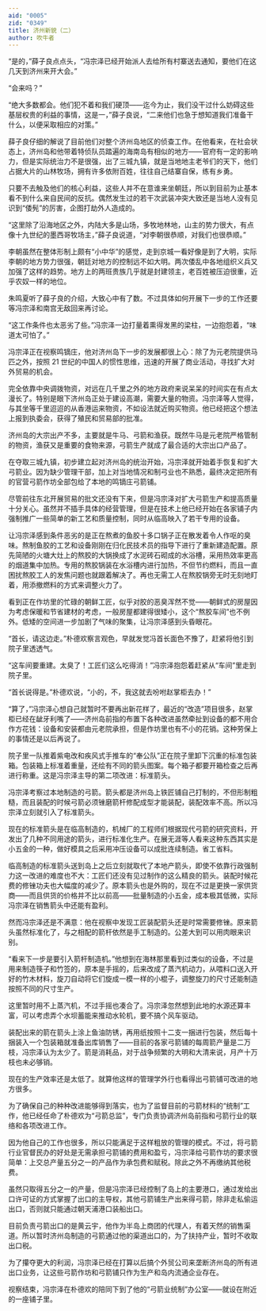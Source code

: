 ```yaml
---
aid: "0005"
zid: "0349"
title: 济州新貌（二）
author: 吹牛者
---
```


“是的，”薛子良点点头，“冯宗泽已经开始派人去给所有村寨送去通知，要他们在这几天到济州来开大会。”

“会来吗？”

“绝大多数都会。他们犯不着和我们硬顶——迄今为止，我们没干过什么妨碍这些基层权贵的利益的事情，这是一，”薛子良说，“二来他们也急于想知道我们准备干什么，以便采取相应的对策。”

薛子良仔细的解说了目前他们对整个济州岛地区的侦查工作。在他看来，在社会状态上，济州岛和他带着特侦队员踏遍的海南岛有相似的地方——官府有一定的影响力，但是实际统治力不是很强，出了三城九镇，就是当地地主老爷们的天下，他们占据大片的山林牧场，拥有许多依附百姓，往往自己结寨自保，练有乡勇。

只要不去触及他们的核心利益，这些人并不在意谁来坐朝廷，所以到目前为止基本看不到什么来自民间的反抗。偶然发生过的若干次武装冲突大致还是当地人没有见识到“倭髡”的厉害，企图打劫外人造成的。

“这里除了沿海地区之外，内陆大多是山场，多牧地林地，山主的势力很大，有点像十九世纪的墨西哥牧场主，”薛子良说道，“对李朝很恭顺，对我们也很恭顺。”

李朝虽然在整体形制上颇有“小中华”的感觉，走到京城一看好像是到了大明，实际李朝的地方势力很强，朝廷对地方的控制远不如大明。两次倭乱中各地组织义兵又加强了这样的趋势。地方上的两班贵族几乎就是封建领主，老百姓被压迫很重，近乎农奴一样的地位。

朱鸣夏听了薛子良的介绍，大致心中有了数。不过具体如何开展下一步的工作还要等冯宗泽和南宫无敌回来再讨论。

“这工作条件也太恶劣了些。”冯宗泽一边打量着熏得发黑的梁柱，一边抱怨着，“味道太可怕了。”

冯宗泽正在视察鸣镝庄，他对济州岛下一步的发展都很上心：除了为元老院提供马匹之外，按照 21 世纪的中国人的惯性思维，迅速的开展了商业活动，寻找扩大对外贸易的机会。

完全依靠中央调拨物资，对远在几千里之外的地方政府来说呆呆的时间实在有点太漫长了。特别是眼下济州岛正处于建设高潮，需要大量的物资。冯宗泽等人觉得，与其坐等千里迢迢的从香港运来物资，不如设法就近购买物资。他已经把这个想法上报到执委会，获得了殖民和贸易部的批准。

济州岛的大宗出产不多，主要就是牛马、弓箭和渔获。既然牛马是元老院严格管制的物资，渔获又是重要的食物来源，弓箭生产就成了最合适的大宗出口产品了。

在夺取三城九镇，初步建立起对济州岛的统治开始，冯宗泽就开始着手恢复和扩大弓箭业。因为缺少管理干部，加上对当地情况和制弓业也不熟悉，最终决定把所有的官营弓箭作坊全部包给了本地的鸣镝庄弓箭铺。

尽管前往东北开展贸易的批文还没有下来，但是冯宗泽对扩大弓箭生产和提高质量十分关心。虽然并不插手具体的经营管理，但是在技术上他已经开始在各家铺子内强制推广一些简单的新工艺和质量控制，同时从临高映入了若干专用的设备。

让冯宗泽感到条件恶劣的是正在熬煮的鱼胶十多口锅子正在散发着令人作呕的臭味。熬制鱼胶的工艺和设备刚刚在归化民技术员的指导下进行了重新建造配置。原先简陋的火塘大灶上的熬胶的大锅换成了水泥砖石砌成的水浴槽，采用热效率更高的烟道集中加热。专用的熬胶锅装在水浴槽内进行加热，不但节约燃料，而且一直困扰熬胶工人的发焦问题也就跟着解决了。再也无需工人在熬胶锅旁无时无刻地盯着，用添撤燃料的方式来调整火力了。

看到正在作坊里的忙碌的朝鲜工匠，似乎对胶的恶臭浑然不觉——朝鲜式的房屋因为考虑保暖和节省建材的考虑，一般房屋都建得很矮小，这个“熬胶车间”也不例外。低矮的空间进一步加剧了气味的聚集，让冯宗泽感到头昏眼花。

“首长，请这边走。”朴德欢察言观色，早就发觉冯首长面色不豫了，赶紧将他引到院子里透透气。

“这车间要重建。太臭了！工匠们这么吃得消！”冯宗泽抱怨着赶紧从“车间”里走到院子里。

“首长说得是。”朴德欢说，“小的，不，我这就去吩咐赵掌柜去办！”

“算了，”冯宗泽心想自己就暂时不要再出新花样了，最近的“改造”项目很多，赵掌柜已经在龇牙利嘴了——济州岛前指的布置下各种改进虽然牵扯到设备的都不用合作方花钱：设备和安装都由元老院承担，但是作坊里也有不小的花销。这种劳保上的事情还是以后再说了。

院子里一队推着紫电改和疾风式手推车的“奉公队”正在院子里卸下沉重的标准包装箱。包装箱上标准着重量，还绘有不同的箭头图案。每个箱子都要开箱检查之后再进行称重。这是冯宗泽主导的第二项改进：标准箭头。

冯宗泽考察过本地制造的弓箭。箭头都是济州岛上铁匠铺自己打制的，不但形制粗糙，而且装配的时候弓箭必须锉磨箭杆修配成型才能装配，装配效率不高。所以冯宗泽立刻就引入了标准箭头。

现在的标准箭头是在临高制造的，机械厂的工程师们根据现代弓箭的研究资料，开发出了几种不同用途的箭头，进行标准化生产。在展无涯等人看来这种东西其实是小五金的一种，做好模具之后采用冲压设备可以成批连续制造。省工省料。

临高制造的标准箭头送到岛上之后立刻就取代了本地产箭头，即使不依靠行政强制力这一改进的难度也不大：工匠们还没有见过制作的这么精良的箭头。装配时候花费的修锉功夫也大幅度的减少了。原本箭头也是外购的，现在不过是更换一家供货商——而且供货的价格并不比以前高——批量制造的小五金，成本极其低微，实际冯宗泽在销售箭头中还能有盈利。

然而冯宗泽还是不满意：他在视察中发现工匠装配箭头还是时常需要修锉。原来箭头虽然标准化了，与之相配的箭杆依然是手工制造的。公差大到可以用肉眼来识别。

“看来下一步是要引入箭杆制造机。”他想到在海林那里看到过类似的设备，不过是用来制造筷子和竹签的，原本是手摇的，后来改成了蒸汽机动力，从喂料口送入开好的竹木材料，旋刀自动将它们旋成一模一样的小棍子，调整旋刀的尺寸还能制造按照不同的尺寸生产。

这里暂时用不上蒸汽机，不过手摇也凑合了。冯宗泽忽然想到此地的水源还算丰富，可以考虑弄个水坝蓄能来推动水轮机，要不搞个风车驱动。

装配出来的箭在箭头上涂上鱼油防锈，再用纸按照十二支一捆进行包装，然后每十捆装入一个包装箱就准备出库销售了——目前的各家弓箭铺的每周箭产量是二万枝，冯宗泽认为太少了。箭是消耗品，对于战争频繁的大明和大清来说，月产十万枝也未必够销。

现在的生产效率还是太低了。就算他这样的管理学外行也看得出弓箭铺可改进的地方很多。

为了确保自己的种种改进能够得到落实，也为了监督目前的弓箭材料的“统制”工作，他已经任命了朴德欢为“弓箭总监”，专门负责协调济州岛前指和弓箭行业的联络和各项改进工作。

因为他自己的工作也很多，所以只能满足于这样粗放的管理的模式。不过，将弓箭行业官督民办的好处是无需承担弓箭铺的费用和盈亏，冯宗泽给弓箭作坊的要求很简单：上交总产量五分之一的产品作为承包费和赋税。除此之外不再缴纳其他税费。

虽然只取得五分之一的产量，但是冯宗泽已经控制了岛上的主要港口，通过发给出口许可证的方式掌握了出口的主导权，其他弓箭铺生产出来得弓箭，除非走私偷运出口，否则就只能通过朝天浦港口装船出口。

目前负责弓箭出口的是黄云宇，他作为半岛上商团的代理人，有着天然的销售渠道。所以暂时济州岛制造的弓箭通过他的渠道出口的，为了扶持产业，暂时不收取出口税。

为了攥夺更大的利润，冯宗泽已经在打算以后搞个外贸公司来垄断济州岛的所有进出口业务，让这些弓箭作坊和弓箭铺只作为生产和岛内流通企业存在。

视察结束，冯宗泽在朴德欢的陪同下到了他的“弓箭业统制”办公室——就设在附近的一座铺子里。
